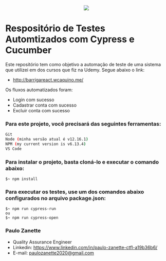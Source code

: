 <div align="center">
 <img src="https://miro.medium.com/fit/c/1838/551/1*C-27ssAPshY3urn2pbEX4w.png" >
</div>

# Respositório de Testes Automtizados com Cypress e Cucumber

Este repositório tem como objetivo a automação de teste de uma sistema que utilizei em dos cursos que fiz na Udemy. Segue abaixo o link:
  - http://barrigareact.wcaquino.me/
  
 Os fluxos automatizados foram:
  - Login com sucesso
  - Cadastrar conta com sucesso
  - Excluir conta com sucesso
  
 ### Para este projeto, você precisará das seguintes ferramentas:
```bash
Git
Node (minha versão atual é v12.16.1)
NPM (my current version is v6.13.4)
VS Code
```

### Para instalar o projeto, basta cloná-lo e executar o comando abaixo:
```terminal
$~ npm install
```

### Para executar os testes, use um dos comandos abaixo configurados no arquivo package.json:
```terminal
$~ npm run cypress-run
ou
$~ npm run cypress-open
```

### Paulo Zanette
- Quality Assurance Engineer
- Linkedin: https://www.linkedin.com/in/paulo-zanette-ctfl-a19b36b6/
- E-mail: paulozanette2020@gmail.com
